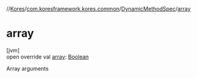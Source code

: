 //[Kores](../../../index.md)/[com.koresframework.kores.common](../index.md)/[DynamicMethodSpec](index.md)/[array](array.md)

# array

[jvm]\
open override val [array](array.md): [Boolean](https://kotlinlang.org/api/latest/jvm/stdlib/kotlin/-boolean/index.html)

Array arguments
